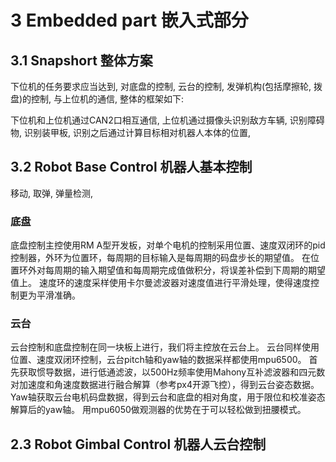 # 3 Embedded part 嵌入式部分

## 3.1 Snapshort 整体方案

下位机的任务要求应当达到, 对底盘的控制, 云台的控制, 发弹机构(包括摩擦轮, 拨盘)的控制, 与上位机的通信, 整体的框架如下:

下位机和上位机通过CAN2口相互通信, 上位机通过摄像头识别敌方车辆, 识别障碍物, 识别装甲板, 识别之后通过计算目标相对机器人本体的位置, 

## 3.2 Robot Base Control 机器人基本控制

移动, 取弹, 弹量检测,

### 底盘

底盘控制主控使用RM A型开发板，对单个电机的控制采用位置、速度双闭环的pid控制器，外环为位置环，每周期的目标输入是每周期的码盘步长的期望值。
在位置环外对每周期的输入期望值和每周期完成值做积分，将误差补偿到下周期的期望值上。
速度环的速度采样使用卡尔曼滤波器对速度值进行平滑处理，使得速度控制更为平滑准确。

### 云台

云台控制和底盘控制在同一块板上进行，我们将主控放在云台上。
云台同样使用位置、速度双闭环控制，云台pitch轴和yaw轴的数据采样都使用mpu6500。
首先获取惯导数据，进行低通滤波，以500Hz频率使用Mahony互补滤波器和四元数对加速度和角速度数据进行融合解算（参考px4开源飞控），得到云台姿态数据。
Yaw轴获取云台电机码盘数据，得到云台和底盘的相对角度，用于限位和校准姿态解算后的yaw轴。
用mpu6050做观测器的优势在于可以轻松做到扭腰模式。

## 2.3 Robot Gimbal Control 机器人云台控制
